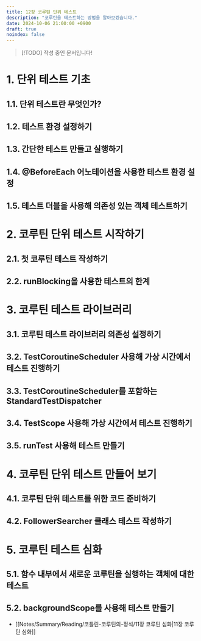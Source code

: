 ```yaml
---
title: 12장 코루틴 단위 테스트
description: "코루틴을 테스트하는 방법을 알아보겠습니다."
date: 2024-10-06 21:00:00 +0900
draft: true
noindex: false
---
```

 
> [!TODO] 작성 중인 문서입니다!


# 1. 단위 테스트 기초
## 1.1. 단위 테스트란 무엇인가?  
## 1.2. 테스트 환경 설정하기  
## 1.3. 간단한 테스트 만들고 실행하기  
## 1.4. @BeforeEach 어노테이션을 사용한 테스트 환경 설정  
## 1.5. 테스트 더블을 사용해 의존성 있는 객체 테스트하기  
# 2. 코루틴 단위 테스트 시작하기  
## 2.1. 첫 코루틴 테스트 작성하기  
## 2.2. runBlocking을 사용한 테스트의 한계
# 3. 코루틴 테스트 라이브러리
## 3.1. 코루틴 테스트 라이브러리 의존성 설정하기  
## 3.2. TestCoroutineScheduler 사용해 가상 시간에서 테스트 진행하기  
## 3.3. TestCoroutineScheduler를 포함하는 StandardTestDispatcher  
## 3.4. TestScope 사용해 가상 시간에서 테스트 진행하기  
## 3.5. runTest 사용해 테스트 만들기 
# 4. 코루틴 단위 테스트 만들어 보기
## 4.1. 코루틴 단위 테스트를 위한 코드 준비하기  
## 4.2. FollowerSearcher 클래스 테스트 작성하기  
# 5. 코루틴 테스트 심화  
## 5.1. 함수 내부에서 새로운 코루틴을 실행하는 객체에 대한 테스트  
## 5.2. backgroundScope를 사용해 테스트 만들기


- [[Notes/Summary/Reading/코틀린-코루틴의-정석/11장 코루틴 심화|11장 코루틴 심화]]